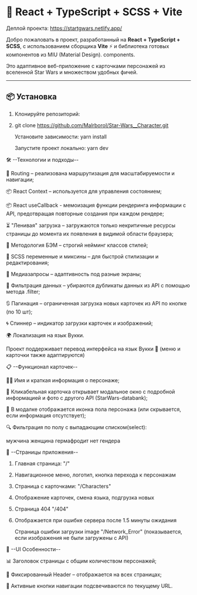 # 🚀 React + TypeScript + SCSS + Vite

Деплой проекта: https://startgwars.netlify.app/

Добро пожаловать в проект, разработанный на **React + TypeScript + SCSS**, с использованием сборщика **Vite** ⚡️ и библиотека готовых компонентов из MIU (Material Design).
components.  

Это адаптивное веб-приложение с карточками персонажей из вселенной Star Wars и множеством удобных фичей.

---

## 📦 Установка

1. Клонируйте репозиторий:
2. 
   git clone https://github.com/MalrboroI/Star-Wars__Character.git
   
   Установите зависимости: yarn install

   Запустите проект локально: yarn dev

🛠️ --Технологии и подходы--

🔀 Routing – реализована маршрутизация для масштабируемости и навигации;

📦 React Context – используется для управления состоянием;

📦 React useCallback - мемоизация функции рендеринга информации с API, предотвращая повторные создания при каждом рендере;

⏳ "Ленивая" загрузка – загружаются только некритичные ресурсы страницы до момента их появления в видимой области браузера;

🎯 Методология БЭМ – строгий нейминг классов стилей;

🧩 SCSS переменные и миксины – для быстрой стилизации и редактирования;

📱 Медиазапросы – адаптивность под разные экраны;

🔄 Фильтрация данных – убираются дубликаты данных из API с помощью метода .filter;

🔃 Пагинация – ограниченная загрузка новых карточек из API по кнопке (по 10 шт);

🌀 Спиннер – индикатор загрузки карточек и изображений;

🌍 Локализация на язык Вукки.

Проект поддерживает перевод интерфейса на язык Вукки 🌌
(меню и карточки также адаптируются)

📋 --Функционал карточек--

🧑‍🚀 Имя и краткая информация о персонаже;

📸 Кликабельная карточка открывает модальное окно с подробной информацией и фото с другого API (StarWars-databank);

🚻 В модалке отображается иконка пола персонажа (или скрывается, если информация отсутствует);

🔍 Фильтрация по полу с выпадающим списком(select):

мужчина
женщина
гермафродит
нет гендера

🧭 --Страницы приложения--

1. Главная страница: "/"

2. Навигационное меню, логотип, кнопка перехода к персонажам
3. 
   Страница с карточками: "/Characters"

4. Отображение карточек, смена языка, подгрузка новых
5. 
   Страница 404 "/404"

6. Отображается при ошибке сервера после 1.5 минуты ожидания

   Страница ошибки загрузки image "/Network_Error" (показывается, если изображения не были загружены с API)

🧭 --UI Особенности--

📊 Заголовок страницы с общим количеством персонажей;

📌 Фиксированный Header – отображается на всех страницах;

🔗 Активные кнопки навигации подсвечиваются по текущему URL.
